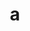 ---
layout: cake
title:  a
type: cake
bannerimg: /banners/cakebanner
comic: cake_4.png
name: The Two Towers of Love
hovertext: heh heh
next: "05"
prev: "03"
---